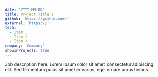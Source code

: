 ```yaml
---
date: 'YYYY-MM-DD'
title: Project Title 1
github: 'https://github.com/'
external: 'https://'
tech:
  - Item 1
  - Item 2
  - Item 3
company: 'Company'
showInProjects: true
---
```


Job description here. Lorem ipsum dolor sit amet, consectetur adipiscing elit. Sed fermentum purus sit amet ex varius, eget ornare purus finibus.
